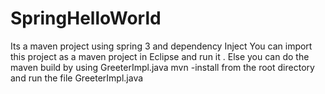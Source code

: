 # SpringHelloWorld

Its a maven project using spring 3 and dependency Inject
You can import this project as a maven project in Eclipse and run it .
Else you can do the maven build by using GreeterImpl.java
mvn -install 
from the root directory and run the file GreeterImpl.java
